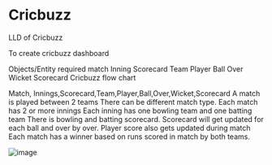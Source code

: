 # Cricbuzz
LLD of Cricbuzz

To create cricbuzz dashboard

Objects/Entity required
 match
 Inning
 Scorecard
 Team
 Player
 Ball
 Over
 Wicket
 Scorecard
 Cricbuzz flow chart

Match, Innings,Scorecard,Team,Player,Ball,Over,Wicket,Scorecard
A match is played between 2 teams
There can be different match type.
Each match has 2 or more innings
Each inning has one bowling team and one batting team
There is bowling and batting scorecard.
Scorecard will get updated for each ball and over by over.
Player score also gets updated during match
Each match has a winner based on runs scored in match by both teams.

![image](https://github.com/user-attachments/assets/ccbe2959-f4be-4ce5-86f3-569a23bd59b5)
